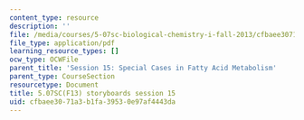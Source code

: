 ```yaml
---
content_type: resource
description: ''
file: /media/courses/5-07sc-biological-chemistry-i-fall-2013/cfbaee3071a3b1fa39530e97af4443da_sb_session15.pdf
file_type: application/pdf
learning_resource_types: []
ocw_type: OCWFile
parent_title: 'Session 15: Special Cases in Fatty Acid Metabolism'
parent_type: CourseSection
resourcetype: Document
title: 5.07SC(F13) storyboards session 15
uid: cfbaee30-71a3-b1fa-3953-0e97af4443da
---
```

